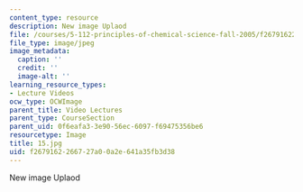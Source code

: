 ```yaml
---
content_type: resource
description: New image Uplaod
file: /courses/5-112-principles-of-chemical-science-fall-2005/f2679162266727a00a2e641a35fb3d38_15.jpg
file_type: image/jpeg
image_metadata:
  caption: ''
  credit: ''
  image-alt: ''
learning_resource_types:
- Lecture Videos
ocw_type: OCWImage
parent_title: Video Lectures
parent_type: CourseSection
parent_uid: 0f6eafa3-3e90-56ec-6097-f69475356be6
resourcetype: Image
title: 15.jpg
uid: f2679162-2667-27a0-0a2e-641a35fb3d38
---
```

New image Uplaod

